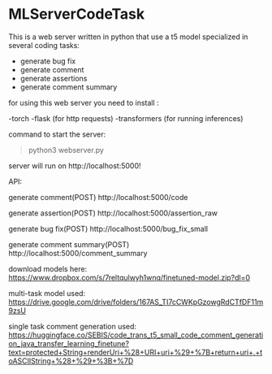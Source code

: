 # MLServerCodeTask

This is a web server written in python that use a t5 model
specialized in several coding tasks:

- generate bug fix
- generate comment
- generate assertions
- generate comment summary

for using this web server you need to install :

-torch
-flask (for http requests)
-transformers (for running inferences)


command to start the server:
> python3 webserver.py


server will run on http://localhost:5000!

API:

generate comment(POST)
  http://localhost:5000/code
  
generate assertion(POST)
  http://localhost:5000/assertion_raw  

generate bug fix(POST)
  http://localhost:5000/bug_fix_small
  
 generate comment summary(POST)
  http://localhost:5000/comment_summary
 
 
download models here:
 https://www.dropbox.com/s/7reltqulwyh1wnq/finetuned-model.zip?dl=0
  
multi-task model used:
  https://drive.google.com/drive/folders/167AS_TI7cCWKpGzowgRdCTfDF11m9zsU
  
single task comment generation used:
  https://huggingface.co/SEBIS/code_trans_t5_small_code_comment_generation_java_transfer_learning_finetune?text=protected+String+renderUri+%28+URI+uri+%29+%7B+return+uri+.+toASCIIString+%28+%29+%3B+%7D
